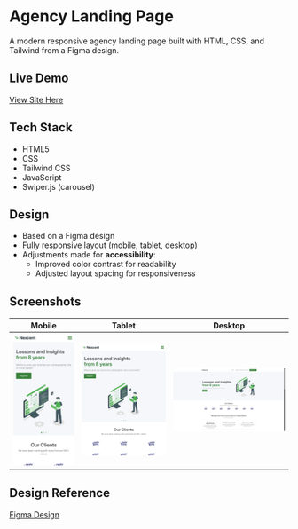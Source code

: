 
# Agency Landing Page

A modern responsive agency landing page built with HTML, CSS, and Tailwind from a Figma design.  

##  Live Demo
[View Site Here](https://alex-devonte.github.io/agency-landing-page/)

##  Tech Stack
- HTML5 
-  CSS 
- Tailwind CSS 
- JavaScript
 - Swiper.js (carousel)

## Design
- Based on a Figma design
- Fully responsive layout (mobile, tablet, desktop)
- Adjustments made for **accessibility**:
  - Improved color contrast for readability
  - Adjusted layout spacing for responsiveness
  
## Screenshots

| Mobile | Tablet | Desktop |
|--------|--------|---------|
| ![Mobile Screenshot](./images/screenshots/mobile.png) | ![Tablet Screenshot](./images/screenshots/tablet.png) | ![Desktop Screenshot](./images/screenshots/desktop.png) |



## Design Reference
[Figma Design](https://www.figma.com/community/file/1222060007934600841/minimal-landing-page-design-website-home-page-design-agency-website-ui-design)  
